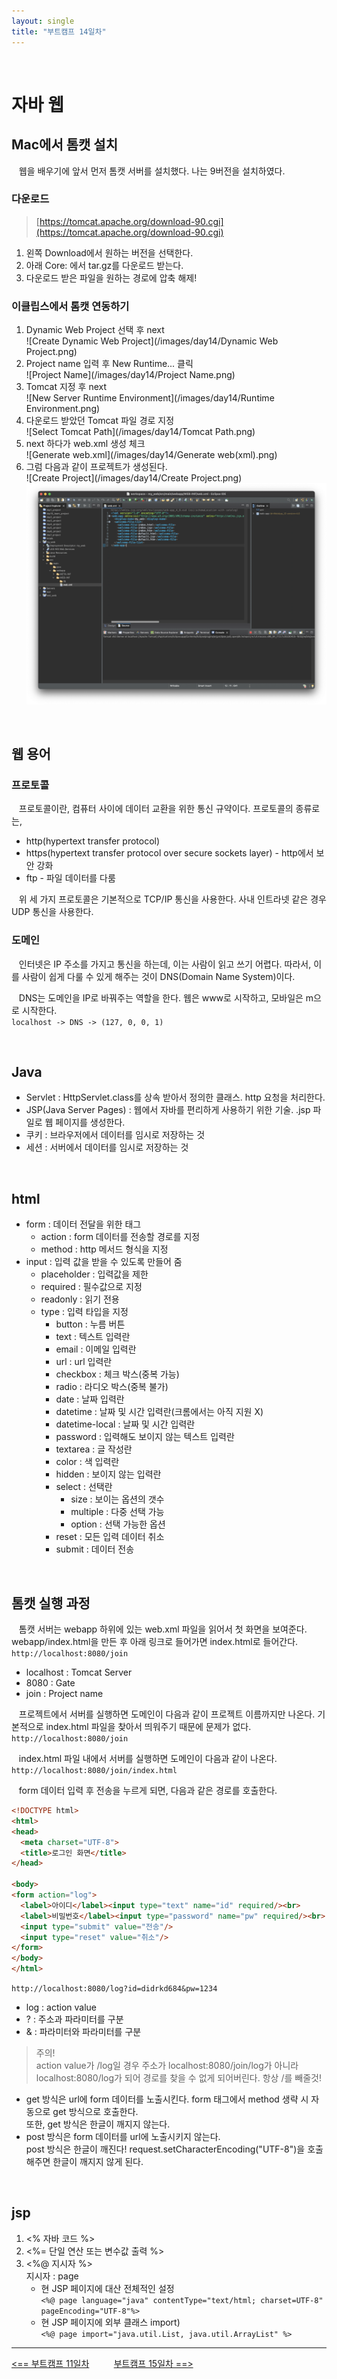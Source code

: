 ```yaml
---
layout: single
title: "부트캠프 14일차"
---
```


<br>

# 자바 웹

## Mac에서 톰캣 설치

&nbsp;&nbsp; 웹을 배우기에 앞서 먼저 톰캣 서버를 설치했다. 나는 9버전을 설치하였다.

### 다운로드

> [https://tomcat.apache.org/download-90.cgi](https://tomcat.apache.org/download-90.cgi)

1. 왼쪽 Download에서 원하는 버전을 선택한다.
2. 아래 Core: 에서 tar.gz를 다운로드 받는다.
3. 다운로드 받은 파일을 원하는 경로에 압축 해제!

### 이클립스에서 톰캣 연동하기

1. Dynamic Web Project 선택 후 next <br>
   ![Create Dynamic Web Project](/images/day14/Dynamic Web Project.png)
2. Project name 입력 후 New Runtime... 클릭 <br>
   ![Project Name](/images/day14/Project Name.png)
3. Tomcat 지정 후 next <br>
   ![New Server Runtime Environment](/images/day14/Runtime Environment.png)
4. 다운로드 받았던 Tomcat 파일 경로 지정 <br>
   ![Select Tomcat Path](/images/day14/Tomcat Path.png)
5. next 하다가 web.xml 생성 체크 <br>
   ![Generate web.xml](/images/day14/Generate web(xml).png)
6. 그럼 다음과 같이 프로젝트가 생성된다. <br>
   ![Create Project](/images/day14/Create Project.png)
   ![web.xml](/images/day14/web(xml).png)

<br>

## 웹 용어

### 프로토콜

&nbsp;&nbsp; 프로토콜이란, 컴퓨터 사이에 데이터 교환을 위한 통신 규약이다. 프로토콜의 종류로는,

- http(hypertext transfer protocol)
- https(hypertext transfer protocol over secure sockets layer) - http에서 보안 강화
- ftp - 파일 데이터를 다룸

&nbsp;&nbsp; 위 세 가지 프로토콜은 기본적으로 TCP/IP 통신을 사용한다. 사내 인트라넷 같은 경우 UDP 통신을 사용한다.

### 도메인

&nbsp;&nbsp; 인터넷은 IP 주소를 가지고 통신을 하는데, 이는 사람이 읽고 쓰기 어렵다.
따라서, 이를 사람이 쉽게 다룰 수 있게 해주는 것이 DNS(Domain Name System)이다.

&nbsp;&nbsp; DNS는 도메인을 IP로 바꿔주는 역할을 한다. 웹은 www로 시작하고, 모바일은 m으로 시작한다.  
`localhost -> DNS -> (127, 0, 0, 1)`

<br>

## Java

- Servlet : HttpServlet.class를 상속 받아서 정의한 클래스. http 요청을 처리한다.
- JSP(Java Server Pages) : 웹에서 자바를 편리하게 사용하기 위한 기술. .jsp 파일로 웹 페이지를 생성한다.
- 쿠키 : 브라우저에서 데이터를 임시로 저장하는 것
- 세션 : 서버에서 데이터를 임시로 저장하는 것

<br>

## html

- form : 데이터 전달을 위한 태그
  * action : form 데이터를 전송할 경로를 지정
  * method : http 메서드 형식을 지정
- input : 입력 값을 받을 수 있도록 만들어 줌
  * placeholder : 입력값을 제한
  * required : 필수값으로 지정
  * readonly : 읽기 전용
  * type : 입력 타입을 지정
    + button : 누름 버튼
    + text : 텍스트 입력란
    + email : 이메일 입력란
    + url : url 입력란
    + checkbox : 체크 박스(중복 가능)
    + radio : 라디오 박스(중복 불가)
    + date : 날짜 입력란
    + datetime : 날짜 및 시간 입력란(크롬에서는 아직 지원 X)
    + datetime-local : 날짜 및 시간 입력란
    + password : 입력해도 보이지 않는 텍스트 입력란
    + textarea : 글 작성란
    + color : 색 입력란
    + hidden : 보이지 않는 입력란
    + select : 선택란
      + size : 보이는 옵션의 갯수
      + multiple : 다중 선택 가능
      - option : 선택 가능한 옵션
    + reset : 모든 입력 데이터 취소
    + submit : 데이터 전송

<br>

## 톰캣 실행 과정

&nbsp;&nbsp; 톰캣 서버는 webapp 하위에 있는 web.xml 파일을 읽어서 첫 화면을 보여준다.
webapp/index.html을 만든 후 아래 링크로 들어가면 index.html로 들어간다.  
`http://localhost:8080/join`

- localhost : Tomcat Server
- 8080 : Gate
- join : Project name

&nbsp;&nbsp; 프로젝트에서 서버를 실행하면 도메인이 다음과 같이 프로젝트 이름까지만 나온다. 기본적으로 index.html 파일을 찾아서 띄워주기 때문에 문제가 없다.  
`http://localhost:8080/join`

&nbsp;&nbsp; index.html 파일 내에서 서버를 실행하면 도메인이 다음과 같이 나온다.  
`http://localhost:8080/join/index.html`

&nbsp;&nbsp; form 데이터 입력 후 전송을 누르게 되면, 다음과 같은 경로를 호출한다.

```html
<!DOCTYPE html>
<html>
<head>
  <meta charset="UTF-8">
  <title>로그인 화면</title>
</head>

<body>
<form action="log">
  <label>아이디</label><input type="text" name="id" required/><br>
  <label>비밀번호</label><input type="password" name="pw" required/><br>
  <input type="submit" value="전송"/>
  <input type="reset" value="취소"/>
</form>
</body>
</html>
```

`http://localhost:8080/log?id=didrkd684&pw=1234`

- log : action value
- ? : 주소과 파라미터를 구분
- & : 파라미터와 파라미터를 구분

> 주의!  
> action value가 /log일 경우 주소가 localhost:8080/join/log가 아니라 localhost:8080/log가 되어 경로를 찾을 수 없게 되어버린다.
항상 /를 빼줄것!

- get 방식은 url에 form 데이터를 노출시킨다. form 태그에서 method 생략 시 자동으로 get 방식으로 호출한다.  
또한, get 방식은 한글이 깨지지 않는다.
- post 방식은 form 데이터를 url에 노출시키지 않는다.  
post 방식은 한글이 깨진다! request.setCharacterEncoding("UTF-8")을 호출해주면 한글이 깨지지 않게 된다.

<br>

## jsp

1. <% 자바 코드 %>
2. <%= 단일 연산 또는 변수값 출력 %>
3. <%@ 지시자 %>  
지시자 : page
   - 현 JSP 페이지에 대산 전체적인 설정  
   `<%@ page language="java" contentType="text/html; charset=UTF-8" pageEncoding="UTF-8"%>`
   - 현 JSP 페이지에 외부 클래스 import)  
   `<%@ page import="java.util.List, java.util.ArrayList" %>`

---
[<== 부트캠프 11일차](/bootcamp-miniproject-kktalk) &nbsp;&nbsp;&nbsp;&nbsp;&nbsp;&nbsp;&nbsp;&nbsp; [부트캠프 15일차 ==>](/bootcamp-day15)